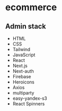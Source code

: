 # ecommerce

## Admin stack

- HTML
- CSS
- Tailwind
- JavaScript
- React
- Next.js
- Next-auth
- Firebase
- Heroicons
- Axios
- multiparty
- easy-yandex-s3
- React Spinners
